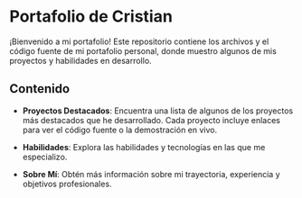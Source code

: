 # Portafolio de Cristian

¡Bienvenido a mi portafolio! Este repositorio contiene los archivos y el código fuente de mi portafolio personal, donde muestro algunos de mis proyectos y habilidades en desarrollo.

## Contenido

- **Proyectos Destacados**: Encuentra una lista de algunos de los proyectos más destacados que he desarrollado. Cada proyecto incluye enlaces para ver el código fuente o la demostración en vivo.

- **Habilidades**: Explora las habilidades y tecnologías en las que me especializo.

- **Sobre Mí**: Obtén más información sobre mi trayectoria, experiencia y objetivos profesionales.

